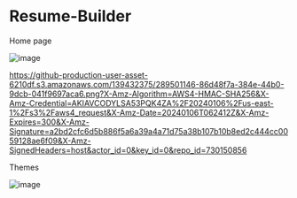# Resume-Builder

<p>Home page</p>

![image](https://github.com/yash131120/Resume-Builder/assets/139432375/815c217a-8139-49d7-9019-6cfa84b6dd01)

https://github-production-user-asset-6210df.s3.amazonaws.com/139432375/289501146-86d48f7a-384e-44b0-9dcb-041f9697aca6.png?X-Amz-Algorithm=AWS4-HMAC-SHA256&X-Amz-Credential=AKIAVCODYLSA53PQK4ZA%2F20240106%2Fus-east-1%2Fs3%2Faws4_request&X-Amz-Date=20240106T062412Z&X-Amz-Expires=300&X-Amz-Signature=a2bd2cfc6d5b886f5a6a39a4a71d75a38b107b10b8ed2c444cc0059128ae6f09&X-Amz-SignedHeaders=host&actor_id=0&key_id=0&repo_id=730150856

<p>Themes</p>

![image](https://github.com/yash131120/Resume-Builder/assets/139432375/86d48f7a-384e-44b0-9dcb-041f9697aca6)
